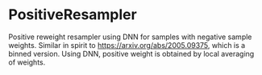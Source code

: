 # PositiveResampler

Positive reweight resampler using DNN for samples with negative sample weights. Similar in spirit to https://arxiv.org/abs/2005.09375, which is a binned version. 
Using DNN, positive weight is obtained by local averaging of weights.
